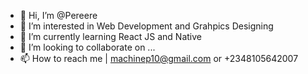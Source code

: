 - 👋 Hi, I’m @Pereere
- 👀 I’m interested in Web Development and Grahpics Designing
- 🌱 I’m currently learning React JS and Native
- 💞️ I’m looking to collaborate on ...
- 📫 How to reach me | machinep10@gmail.com or +2348105642007

<!---
Pereere/Pereere is a ✨ special ✨ repository because its `README.md` (this file) appears on your GitHub profile.
You can click the Preview link to take a look at your changes.
--->
